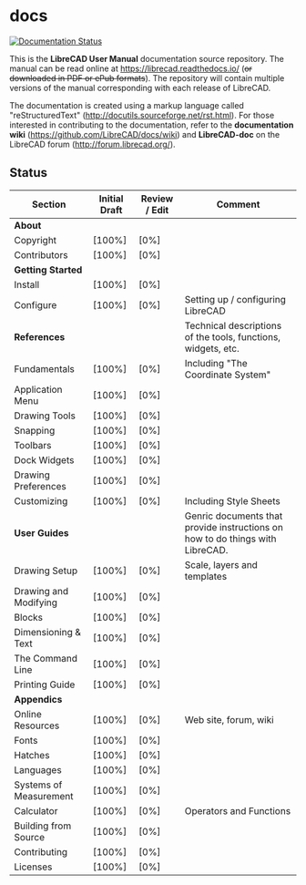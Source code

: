 # docs
[![Documentation Status](https://readthedocs.org/projects/librecad/badge/?version=latest)](https://librecad.readthedocs.io/en/latest/?badge=latest)

This is the **LibreCAD User Manual** documentation source repository.  The manual can be read online at https://librecad.readthedocs.io/ (~~or downloaded in PDF or ePub formats~~). The repository will contain multiple versions of the manual corresponding with each release of LibreCAD.

The documentation is created using a markup language called "reStructuredText" (http://docutils.sourceforge.net/rst.html).  For those interested in contributing to the documentation, refer to the **documentation wiki** (https://github.com/LibreCAD/docs/wiki) and **LibreCAD-doc** on the LibreCAD forum (http://forum.librecad.org/).


## Status 


Section | Initial Draft | Review / Edit | Comment
--- | --- | --- | ---
**About** |   |   |   
   Copyright | [100%] | [0%] |   
   Contributors | [100%] | [0%] |   
**Getting Started** |   |   |   
   Install | [100%] | [0%] |
   Configure | [100%] | [0%] | Setting up / configuring LibreCAD
**References** |   |   | Technical descriptions of the tools, functions, widgets, etc.
   Fundamentals | [100%] | [0%] | Including "The Coordinate System"
   Application Menu | [100%] | [0%] |
   Drawing Tools | [100%] | [0%] |
   Snapping | [100%] | [0%] |
   Toolbars | [100%] | [0%] |
   Dock Widgets | [100%] | [0%] |
   Drawing Preferences | [100%] | [0%] |
   Customizing | [100%] | [0%] | Including Style Sheets
**User Guides** |   |   | Genric documents that provide instructions on how to do things with LibreCAD.
   Drawing Setup | [100%] | [0%] | Scale, layers and templates
   Drawing and Modifying | [100%] | [0%] |
   Blocks | [100%] | [0%] |
   Dimensioning & Text | [100%] | [0%] |
   The Command Line | [100%] | [0%] |
   Printing Guide | [100%] | [0%] |
**Appendics** |   |   | 
   Online Resources | [100%] | [0%] | Web site, forum, wiki
   Fonts | [100%] | [0%] |
   Hatches | [100%] | [0%] |
   Languages | [100%] | [0%] |
   Systems of Measurement | [100%] | [0%] |
   Calculator | [100%] | [0%] | Operators and Functions
   Building from Source | [100%] | [0%] |
   Contributing | [100%] | [0%] |
   Licenses | [100%] | [0%] |

